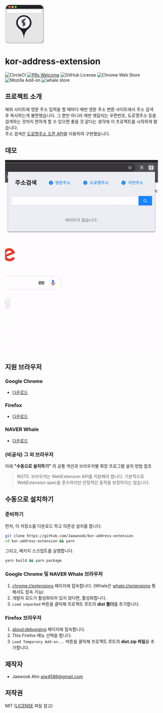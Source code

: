 ![logo](/icons/icon_128.png)

# kor-address-extension

![CircleCI](https://img.shields.io/circleci/build/github/Jaewoook/kor-address-extension?style=flat-square)
[![PRs Welcome](https://img.shields.io/badge/PRs-welcome-brightgreen.svg?style=flat-square)](https://github.com/Jaewoook/kor-address-extension/pulls)
![GitHub License](https://img.shields.io/github/license/Jaewoook/kor-address-extension?color=brightgreen&style=flat-square)
![Chrome Web Store](https://img.shields.io/chrome-web-store/v/kiamcbcponnlbnanbbfnfdjhioebpiah?style=flat-square)
![Mozilla Add-on](https://img.shields.io/amo/v/kor-address-extension?style=flat-square)
![whale store](https://img.shields.io/github/package-json/v/Jaewoook/kor-address-extension?label=whale%20store&style=flat-square)

## 프로젝트 소개

해외 사이트에 영문 주소 입력을 할 때마다 매번 영문 주소 변환 사이트에서 주소 검색 후 복사하는게 불편했습니다. 그 뿐만 아니라 매번 헷갈리는 우편번호, 도로명주소 등을 검색하는 것까지 편하게 할 수 있으면 좋을 것 같다는 생각에 이 프로젝트를 시작하게 됐습니다.  
주소 검색은 [도로명주소 오픈 API](https://www.juso.go.kr/)를 이용하여 구현했습니다.

## 데모

![Demo GIF](/images/demo.gif)

## 지원 브라우저

### Google Chrome

- [다운로드](https://chrome.google.com/webstore/detail/%EC%A3%BC%EC%86%8C%EA%B2%80%EC%83%89/kiamcbcponnlbnanbbfnfdjhioebpiah)

### Firefox

- [다운로드](https://addons.mozilla.org/ko/firefox/addon/kor-address-extension/)

### NAVER Whale

- [다운로드](https://store.whale.naver.com/detail/pidjpaocfolbbaminggjijheckcdfcdj)

### (비공식) 그 외 브라우저

아래 **"수동으로 설치하기"** 의 공통 섹션과 브라우저별 확장 프로그램 설치 방법 참조

> NOTE: 브라우저는 WebExtension API를 지원해야 합니다. 기본적으로 WebExtension spec을 준수하지만 안정적인 동작을 보장하지는 않습니다.

## 수동으로 설치하기

### 준비하기

먼저, 이 저장소를 다운로드 하고 의존성 설치를 합니다.

```bash
git clone https://github.com/Jaewoook/kor-address-extension
cd kor-address-extension && yarn
```

그리고, 패키지 스크립트를 실행합니다.

```bash
yarn build && yarn package
```

### Google Chrome 및 NAVER Whale 브라우저

1. <chrome://extensions> 페이지에 접속합니다. (Whale은 <whale://extensions> 통해서도 접속 가능)
2. 개발자 모드가 활성화되어 있지 않다면, 활성화합니다.
3. `Load unpacked` 버튼을 클릭해 프로젝트 루트의 **dist 폴더**를 추가합니다.

### Firefox 브라우저

1. <about:debugging> 페이지에 접속합니다.
2. This Firefox 메뉴 선택을 합니다.
3. `Load Temporary Add-on...` 버튼을 클릭해 프로젝트 루트의 **dist.zip 파일**을 추가합니다.

## 제작자

- Jaewook Ahn <ajw4586@gmail.com>

## 저작권

MIT ([LICENSE](https://github.com/Jaewoook/kor-address-extension/blob/master/LICENSE) 파일 참고)